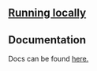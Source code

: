 ## [Running locally](docs/running-locally.md)

## Documentation

Docs can be found [here.](https://department-of-veterans-affairs.github.io/lighthouse-backstage/)
